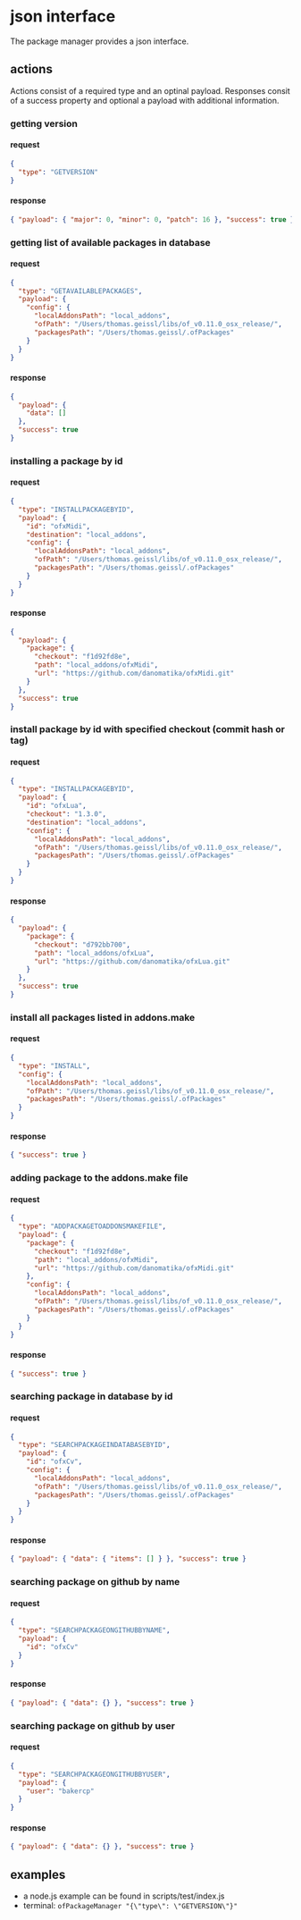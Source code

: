 # json interface

The package manager provides a json interface.

## actions

Actions consist of a required type and an optinal payload. Responses consit of a success property and optional a payload with additional information.

### getting version

#### request

```json
{
  "type": "GETVERSION"
}
```

#### response

```json
{ "payload": { "major": 0, "minor": 0, "patch": 16 }, "success": true }
```

### getting list of available packages in database

#### request

```json
{
  "type": "GETAVAILABLEPACKAGES",
  "payload": {
    "config": {
      "localAddonsPath": "local_addons",
      "ofPath": "/Users/thomas.geissl/libs/of_v0.11.0_osx_release/",
      "packagesPath": "/Users/thomas.geissl/.ofPackages"
    }
  }
}
```

#### response

```json
{
  "payload": {
    "data": []
  },
  "success": true
}
```

### installing a package by id

#### request

```json
{
  "type": "INSTALLPACKAGEBYID",
  "payload": {
    "id": "ofxMidi",
    "destination": "local_addons",
    "config": {
      "localAddonsPath": "local_addons",
      "ofPath": "/Users/thomas.geissl/libs/of_v0.11.0_osx_release/",
      "packagesPath": "/Users/thomas.geissl/.ofPackages"
    }
  }
}
```

#### response

```json
{
  "payload": {
    "package": {
      "checkout": "f1d92fd8e",
      "path": "local_addons/ofxMidi",
      "url": "https://github.com/danomatika/ofxMidi.git"
    }
  },
  "success": true
}
```

### install package by id with specified checkout (commit hash or tag)

#### request

```json
{
  "type": "INSTALLPACKAGEBYID",
  "payload": {
    "id": "ofxLua",
    "checkout": "1.3.0",
    "destination": "local_addons",
    "config": {
      "localAddonsPath": "local_addons",
      "ofPath": "/Users/thomas.geissl/libs/of_v0.11.0_osx_release/",
      "packagesPath": "/Users/thomas.geissl/.ofPackages"
    }
  }
}
```

#### response

```json
{
  "payload": {
    "package": {
      "checkout": "d792bb700",
      "path": "local_addons/ofxLua",
      "url": "https://github.com/danomatika/ofxLua.git"
    }
  },
  "success": true
}
```

### install all packages listed in addons.make

#### request

```json
{
  "type": "INSTALL",
  "config": {
    "localAddonsPath": "local_addons",
    "ofPath": "/Users/thomas.geissl/libs/of_v0.11.0_osx_release/",
    "packagesPath": "/Users/thomas.geissl/.ofPackages"
  }
}
```

#### response

```json
{ "success": true }
```

### adding package to the addons.make file

#### request

```json
{
  "type": "ADDPACKAGETOADDONSMAKEFILE",
  "payload": {
    "package": {
      "checkout": "f1d92fd8e",
      "path": "local_addons/ofxMidi",
      "url": "https://github.com/danomatika/ofxMidi.git"
    },
    "config": {
      "localAddonsPath": "local_addons",
      "ofPath": "/Users/thomas.geissl/libs/of_v0.11.0_osx_release/",
      "packagesPath": "/Users/thomas.geissl/.ofPackages"
    }
  }
}
```

#### response

```json
{ "success": true }
```

### searching package in database by id

#### request

```json
{
  "type": "SEARCHPACKAGEINDATABASEBYID",
  "payload": {
    "id": "ofxCv",
    "config": {
      "localAddonsPath": "local_addons",
      "ofPath": "/Users/thomas.geissl/libs/of_v0.11.0_osx_release/",
      "packagesPath": "/Users/thomas.geissl/.ofPackages"
    }
  }
}
```

#### response

```json
{ "payload": { "data": { "items": [] } }, "success": true }
```

### searching package on github by name

#### request

```json
{
  "type": "SEARCHPACKAGEONGITHUBBYNAME",
  "payload": {
    "id": "ofxCv"
  }
}
```

#### response

```json
{ "payload": { "data": {} }, "success": true }
```

### searching package on github by user

#### request

```json
{
  "type": "SEARCHPACKAGEONGITHUBBYUSER",
  "payload": {
    "user": "bakercp"
  }
}
```

#### response

```json
{ "payload": { "data": {} }, "success": true }
```

## examples

- a node.js example can be found in scripts/test/index.js
- terminal: `ofPackageManager "{\"type\": \"GETVERSION\"}"`
